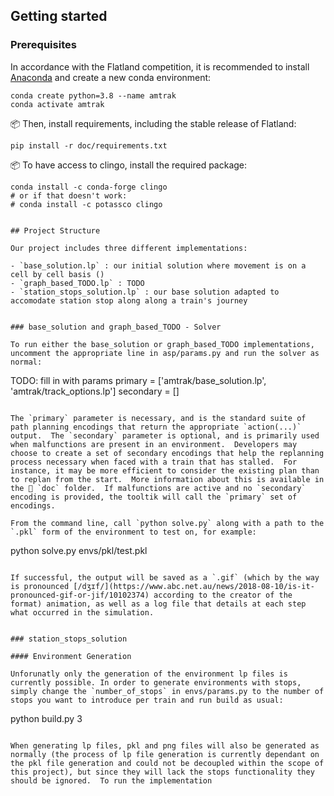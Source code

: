 ## Getting started

### Prerequisites

In accordance with the Flatland competition, it is recommended to install [Anaconda](https://www.anaconda.com/distribution/) and create a new conda environment:
```
conda create python=3.8 --name amtrak
conda activate amtrak
```

📦 Then, install requirements, including the stable release of Flatland:
```
pip install -r doc/requirements.txt
```

📦 To have access to clingo, install the required package:
```
conda install -c conda-forge clingo
# or if that doesn't work:
# conda install -c potassco clingo


## Project Structure

Our project includes three different implementations:

- `base_solution.lp` : our initial solution where movement is on a cell by cell basis ()
- `graph_based_TODO.lp` : TODO
- `station_stops_solution.lp` : our base solution adapted to accomodate station stop along along a train's journey


### base_solution and graph_based_TODO - Solver

To run either the base_solution or graph_based_TODO implementations, uncomment the appropriate line in asp/params.py and run the solver as normal:

```
TODO: fill in with params
primary = ['amtrak/base_solution.lp', 'amtrak/track_options.lp']
secondary = []

```

The `primary` parameter is necessary, and is the standard suite of path planning encodings that return the appropriate `action(...)` output.  The `secondary` parameter is optional, and is primarily used when malfunctions are present in an environment.  Developers may choose to create a set of secondary encodings that help the replanning process necessary when faced with a train that has stalled.  For instance, it may be more efficient to consider the existing plan than to replan from the start.  More information about this is available in the 📁 `doc` folder.  If malfunctions are active and no `secondary` encoding is provided, the tooltik will call the `primary` set of encodings.

From the command line, call `python solve.py` along with a path to the `.pkl` form of the environment to test on, for example:
```
python solve.py envs/pkl/test.pkl
```

If successful, the output will be saved as a `.gif` (which by the way is pronounced [/dʒɪf/](https://www.abc.net.au/news/2018-08-10/is-it-pronounced-gif-or-jif/10102374) according to the creator of the format) animation, as well as a log file that details at each step what occurred in the simulation.


### station_stops_solution

#### Environment Generation

Unforunatly only the generation of the environment lp files is currently possible. In order to generate environments with stops, simply change the `number_of_stops` in envs/params.py to the number of stops you want to introduce per train and run build as usual:

```
python build.py 3
```

When generating lp files, pkl and png files will also be generated as normally (the process of lp file generation is currently dependant on the pkl file generation and could not be decoupled within the scope of this project), but since they will lack the stops functionality they should be ignored.  To run the implementation 




